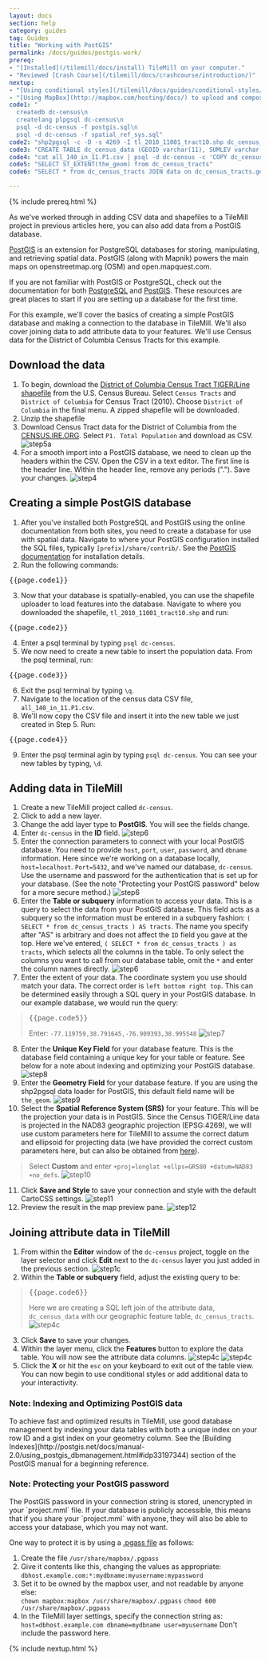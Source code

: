 ```yaml
---
layout: docs
section: help
category: guides
tag: Guides
title: "Working with PostGIS"
permalink: /docs/guides/postgis-work/
prereq:
- "[Installed](/tilemill/docs/install) TileMill on your computer."
- "Reviewed [Crash Course](/tilemill/docs/crashcourse/introduction/)"
nextup:
- "[Using conditional styles](/tilemill/docs/guides/conditional-styles/) to control the appearance of points based on data."
- "[Using MapBox](http://mapbox.com/hosting/docs/) to upload and composite your map."
code1: "
  createdb dc-census\n
  createlang plpgsql dc-census\n
  psql -d dc-census -f postgis.sql\n
  psql -d dc-census -f spatial_ref_sys.sql"
code2: "shp2pgsql -c -D -s 4269 -I tl_2010_11001_tract10.shp dc_census_tracts | psql -d dc-census"
code3: "CREATE TABLE dc_census_data (GEOID varchar(11), SUMLEV varchar(3), STATE varchar(2), COUNTY varchar(3), CBSA varchar(5), CSA varchar(3), NECTA integer, CNECTA integer, NAME varchar(30), POP100 integer, HU100 integer, POP1002000 integer, HU1002000 integer, P001001 integer, P0010012000 integer);"
code4: "cat all_140_in_11.P1.csv | psql -d dc-census -c 'COPY dc_census_data FROM STDIN WITH CSV HEADER'"
code5: "SELECT ST_EXTENT(the_geom) from dc_census_tracts"
code6: "SELECT * from dc_census_tracts JOIN data on dc_census_tracts.geoid10 = data.geoid"

---
```


{% include prereq.html %}

As we've worked through in adding CSV data and shapefiles to a TileMill project in previous articles here, you can also add data from a PostGIS database.

[PostGIS](http://postgis.net/) is an extension for PostgreSQL databases for storing, manipulating, and retrieving spatial data. PostGIS (along with Mapnik) powers the main maps on openstreetmap.org (OSM) and open.mapquest.com.

If you are not familiar with PostGIS or PostgreSQL, check out the documentation for both [PostgreSQL](http://www.postgresql.org/) and [PostGIS](http://postgis.net). These resources are great places to start if you are setting up a database for the first time.

For this example, we'll cover the basics of creating a simple PostGIS database and making a connection to the database in TileMill. We'll also cover joining data to add attribute data to your features. We'll use Census data for the District of Columbia Census Tracts for this example.

## Download the data
1. To begin, download the [District of Columbia Census Tract TIGER/Line shapefile](http://www.census.gov/cgi-bin/geo/shapefiles2010/main) from the U.S. Census Bureau. Select `Census Tracts` and `District of Columbia` for Census Tract (2010). Choose `District of Columbia` in the final menu. A zipped shapefile will be downloaded.
2. Unzip the shapefile
3. Download Census Tract data for the District of Columbia from the [CENSUS.IRE.ORG](http://census.ire.org/data/bulkdata.html?state=11&sumlev=140). Select  `P1. Total Population` and download as CSV.
![step5a](/tilemill/assets/pages/postgis-3.png)
4. For a smooth import into a PostGIS database, we need to clean up the headers within the CSV. Open the CSV in a text editor. The first line is the header line. Within the header line, remove any periods ("."). Save your changes.
![step4](/tilemill/assets/pages/postgis-4.png)

## Creating a simple PostGIS database

1. After you've installed both PostgreSQL and PostGIS using the online documentation from both sites, you need to create a database for use with spatial data. Navigate to where your PostGIS configuration installed the SQL files, typically `[prefix]/share/contrib/`. See the [PostGIS documentation](http://postgis.net/documentation) for installation details.
2. Run the following commands:
<pre>{{page.code1}}</pre>
3. Now that your database is spatially-enabled, you can use the shapefile uploader to load features into the database. Navigate to where you downloaded the shapefile, `tl_2010_11001_tract10.shp` and run:
<pre>{{page.code2}}</pre>
4. Enter a psql terminal by typing `psql dc-census`.
5. We now need to create a new table to insert the population data. From the psql terminal, run:
<pre>{{page.code3}}</pre>
6. Exit the psql terminal by typing `\q`.
7. Navigate to the location of the census data CSV file, `all_140_in_11.P1.csv`.
8. We'll now copy the CSV file and insert it into the new table we just created in Step 5. Run:
<pre>{{page.code4}}</pre>
9. Enter the psql terminal agin by typing `psql dc-census`. You can see your new tables by typing, `\d`.


## Adding data in TileMill

1. Create a new TileMill project called `dc-census`.
2. Click to add a new layer.
3. Change the add layer type to **PostGIS**. You will see the fields change.
4. Enter `dc-census` in the **ID** field.
![step6](/tilemill/assets/pages/postgis-4b.png)
5. Enter the connection parameters to connect with your local PostGIS database. You need to provide `host`, `port`, `user`, `password`, and `dbname` information. Here since we're working on a database locally, `host=localhost`. `Port=5432`, and we've named our database, `dc-census`. Use the username and password for the authentication that is set up for your database. (See the note "Protecting your PostGIS password" below for a more secure method.)
![step6](/tilemill/assets/pages/postgis-5b.png)
6. Enter the **Table or subquery** information to access your data. This is a query to select the data from your PostGIS database. This field acts as a subquery so the information must be entered in a subquery fashion: `( SELECT * from dc_census_tracts ) AS tracts`. The name you specify after "AS" is arbitrary and does not affect the `ID` field you gave at the top. Here we've entered, `( SELECT * from dc_census_tracts ) as tracts`, which selects all the columns in the table. To only select the columns you want to call from our database table, omit the `*` and enter the column names directly.
![step6](/tilemill/assets/pages/postgis-6b.png)
7. Enter the extent of your data. The coordinate system you use should match your data. The correct order is `left bottom right top`. This can be determined easily through a SQL query in your PostGIS database. In our example database, we would run the query:
><pre>{{page.code5}}</pre>
>Enter: `-77.119759,38.791645,-76.909393,38.995548`
![step7](/tilemill/assets/pages/postgis-7b.png)
8. Enter the **Unique Key Field** for your database feature. This is the database field containing a unique key for your table or feature. See below for a note about indexing and optimizing your PostGIS database.
![step8](/tilemill/assets/pages/postgis-8b.png)
9. Enter the **Geometry Field** for your database feature. If you are using the shp2pgsql data loader for PostGIS, this default field name will be `the_geom`.
![step9](/tilemill/assets/pages/postgis-9b.png)
10. Select the **Spatial Reference System (SRS)** for your feature. This will be the projection your data is in PostGIS. Since the Census TIGER/Line data is projected in the NAD83 geographic projection (EPSG:4269), we will use custom parameters here for TileMill to assume the correct datum and ellipsoid for projecting data (we have provided the correct custom parameters here, but can also be obtained from [here](http://spatialreference.org/ref/epsg/4269/)).
>
>Select **Custom** and enter `+proj=longlat +ellps=GRS80 +datum=NAD83 +no_defs`.
![step10](/tilemill/assets/pages/postgis-10b.png)
11. Click **Save and Style** to save your connection and style with the default CartoCSS settings.
![step11](/tilemill/assets/pages/postgis-11b.png)
12. Preview the result in the map preview pane.
![step12](/tilemill/assets/pages/postgis-12b.png)

## Joining attribute data in TileMill

1. From within the **Editor** window of the `dc-census` project, toggle on the layer selector and click **Edit** next to the `dc-census` layer you just added in the previous section.
![step1c](/tilemill/assets/pages/postgis-1c.png)
2. Within the **Table or subquery** field, adjust the existing query to be:
><pre>{{page.code6}}</pre>
>
>Here we are creating a SQL left join of the attribute data, `dc_census_data` with our geographic feature table, `dc_census_tracts`.
![step4c](/tilemill/assets/pages/postgis-2c.png)
3. Click **Save** to save your changes.
4. Within the layer menu, click the **Features** button to explore the data table. You will now see the attribute data columns.
![step4c](/tilemill/assets/pages/postgis-4c.png)
![step4c](/tilemill/assets/pages/postgis-5c.png)
5. Click the **X** or hit the `esc` on your keyboard to exit out of the table view. You can now begin to use conditional styles or add additional data to your interactivity.

<div class='note'>
<h3>Note: Indexing and Optimizing PostGIS data</h3>
To achieve fast and optimized results in TileMill, use good database management by indexing your data tables with both a unique index on your row ID and a gist index on your geometry column. See the [Building Indexes](http://postgis.net/docs/manual-2.0/using_postgis_dbmanagement.html#idp33197344) section of the PostGIS manual for a beginning reference.
</div>

<div class='note'>
<h3>Note: Protecting your PostGIS password</h3>
The PostGIS password in your connection string is stored, unencrypted in your `project.mml` file. If your database is publicly accessible, this means that if you share your `project.mml` with anyone, they will also be able to access your database, which you may not want.

One way to protect it is by using a [.pgass file](http://www.postgresql.org/docs/8.4/static/libpq-pgpass.html) as follows:

1. Create the file `/usr/share/mapbox/.pgpass`
2. Give it contents like this, changing the values as appropriate:<br/> `dbhost.example.com:*:mydbname:myusername:mypassword`
3. Set it to be owned by the mapbox user, and not readable by anyone else:<br/>
`chown mapbox:mapbox /usr/share/mapbox/.pgpass`
`chmod 600 /usr/share/mapbox/.pgpass`
4. In the TileMill layer settings, specify the connection string as: `host=dbhost.example.com dbname=mydbname user=myusername` Don't include the password here.
</div>

{% include nextup.html %}
